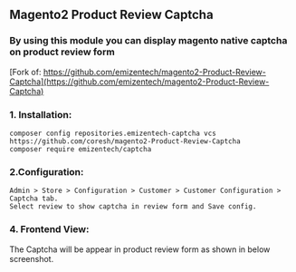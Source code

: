 ## Magento2 Product Review Captcha

### By using this module you can display magento native captcha on product review form

[Fork of: https://github.com/emizentech/magento2-Product-Review-Captcha](https://github.com/emizentech/magento2-Product-Review-Captcha)

### 1.  Installation:

```
composer config repositories.emizentech-captcha vcs https://github.com/coresh/magento2-Product-Review-Captcha
composer require emizentech/captcha
```

### 2.Configuration:
```
Admin > Store > Configuration > Customer > Customer Configuration > Captcha tab.
Select review to show captcha in review form and Save config.
```

### 4. Frontend View:
The Captcha will be appear in product review form as shown in below screenshot.
